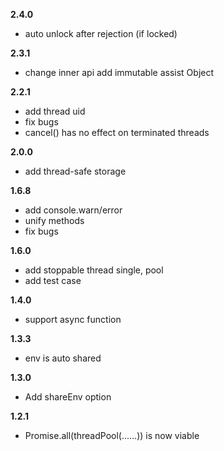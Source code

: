 **2.4.0**

- auto unlock after rejection (if locked)

**2.3.1**

- change inner api add immutable assist Object

**2.2.1**

- add thread uid
- fix bugs
- cancel() has no effect on terminated threads

**2.0.0**

- add thread-safe storage

**1.6.8**

- add console.warn/error
- unify methods
- fix bugs

**1.6.0**

- add stoppable thread single, pool
- add test case

**1.4.0**

- support async function

**1.3.3**

- env is auto shared

**1.3.0**

- Add shareEnv option

**1.2.1**

- Promise.all(threadPool(......)) is now viable
